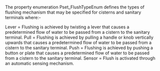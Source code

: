 ﻿The property enumeration Pset_FlushTypeEnum defines the types of flushing mechanism that may be specified for cisterns and sanitary terminals where:-

Lever =	Flushing is achieved by twisting a lever that causes a predetermined flow of water to be passed from a cistern to the sanitary terminal.
Pull =	Flushing is achieved by pulling a handle or knob vertically upwards that causes a predetermined flow of water to be passed from a cistern to the sanitary terminal.
Push =	Flushing is achieved by pushing a button or plate that causes a predetermined flow of water to be passed from a cistern to the sanitary terminal.
Sensor = Flush is activated through an automatic sensing mechanism.